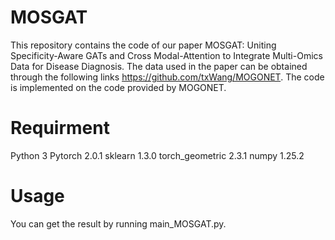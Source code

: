 # MOSGAT
This repository contains the code of our paper MOSGAT: Uniting Specificity-Aware GATs and Cross Modal-Attention to Integrate Multi-Omics Data for Disease Diagnosis.
The data used in the paper can be obtained through the following links https://github.com/txWang/MOGONET. The code is implemented on the code provided by MOGONET.

# Requirment
Python 3
Pytorch 2.0.1
sklearn 1.3.0
torch_geometric 2.3.1
numpy 1.25.2

# Usage
You can get the result by running main_MOSGAT.py.
